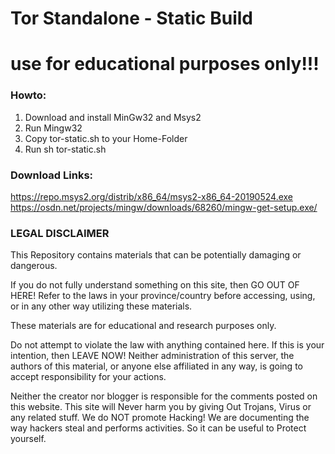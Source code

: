 # Tor Standalone - Static Build
# use for educational purposes only!!!

### Howto:
1. Download and install MinGw32 and Msys2
2. Run Mingw32
3. Copy tor-static.sh to your Home-Folder
4. Run sh tor-static.sh

### Download Links:
https://repo.msys2.org/distrib/x86_64/msys2-x86_64-20190524.exe
https://osdn.net/projects/mingw/downloads/68260/mingw-get-setup.exe/

### LEGAL DISCLAIMER
This Repository contains materials that can be potentially damaging or dangerous.

If you do not fully understand something on this site, then GO OUT OF HERE! Refer to the laws in your province/country before accessing, using, or in any other way utilizing these materials.

These materials are for educational and research purposes only.

Do not attempt to violate the law with anything contained here. If this is your intention, then LEAVE NOW! Neither administration of this server, the authors of this material, or anyone else affiliated in any way, is going to accept responsibility for your actions.

Neither the creator nor blogger is responsible for the comments posted on this website. This site will Never harm you by giving Out Trojans, Virus or any related stuff. We do NOT promote Hacking! We are documenting the way hackers steal and performs activities. So it can be useful to Protect yourself.



